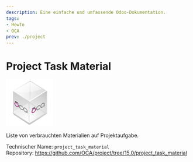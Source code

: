 ```yaml
---
description: Eine einfache und umfassende Odoo-Dokumentation.
tags:
- HowTo
- OCA
prev: ./project
---
```

# Project Task Material
![icon_oca_app](assets/icon_oca_app.png)

Liste von verbrauchten Materialien auf Projektaufgabe.

Technischer Name: `project_task_material`\
Repository: <https://github.com/OCA/project/tree/15.0/project_task_material>
